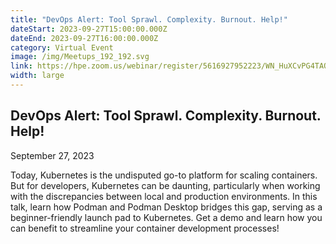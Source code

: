 ```yaml
---
title: "DevOps Alert: Tool Sprawl. Complexity. Burnout. Help!"
dateStart: 2023-09-27T15:00:00.000Z
dateEnd: 2023-09-27T16:00:00.000Z
category: Virtual Event
image: /img/Meetups_192_192.svg
link: https://hpe.zoom.us/webinar/register/5616927952223/WN_HuXCvPG4TAOdw12fJ3XTpg
width: large
---
```

## DevOps Alert: Tool Sprawl. Complexity. Burnout. Help!

September 27, 2023

Today, Kubernetes is the undisputed go-to platform for scaling containers. But for developers, Kubernetes can be daunting, particularly when working with the discrepancies between local and production environments. In this talk, learn how Podman and Podman Desktop bridges this gap, serving as a beginner-friendly launch pad to Kubernetes. Get a demo and learn how you can benefit to streamline your container development processes!